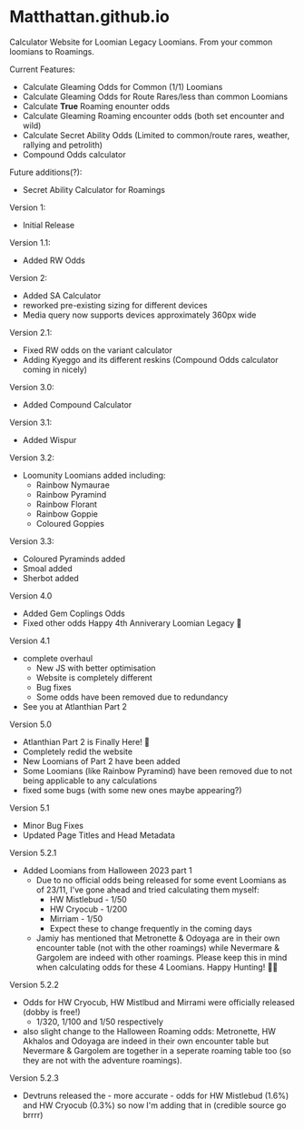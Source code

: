# Matthattan.github.io

Calculator Website for Loomian Legacy Loomians. From your common loomians to Roamings.

Current Features:
- Calculate Gleaming Odds for Common (1/1) Loomians
- Calculate Gleaming Odds for Route Rares/less than common Loomians
- Calculate **True** Roaming enounter odds
- Calculate Gleaming Roaming encounter odds (both set encounter and wild)
- Calculate Secret Ability Odds (Limited to common/route rares, weather, rallying and petrolith)
- Compound Odds calculator

Future additions(?):
- Secret Ability Calculator for Roamings

Version 1:
- Initial Release

Version 1.1:
- Added RW Odds

Version 2:
- Added SA Calculator
- reworked pre-existing sizing for different devices
- Media query now supports devices approximately 360px wide

Version 2.1:
- Fixed RW odds on the variant calculator
- Adding Kyeggo and its different reskins
(Compound Odds calculator coming in nicely)

Version 3.0:
- Added Compound Calculator

Version 3.1:
- Added Wispur 

Version 3.2:
- Loomunity Loomians added including:
  - Rainbow Nymaurae
  - Rainbow Pyramind
  - Rainbow Florant
  - Rainbow Goppie
  - Coloured Goppies

Version 3.3:
- Coloured Pyraminds added
- Smoal added
- Sherbot added

Version 4.0
- Added Gem Coplings Odds
- Fixed other odds
Happy 4th Anniverary Loomian Legacy 🥳

Version 4.1
- complete overhaul
    - New JS with better optimisation
    - Website is completely different
    - Bug fixes
    - Some odds have been removed due to redundancy 
- See you at Atlanthian Part 2

Version 5.0
- Atlanthian Part 2 is Finally Here! 🥳
- Completely redid the website
- New Loomians of Part 2 have been added
- Some Loomians (like Rainbow Pyramind) have been removed due to not being applicable to any calculations
- fixed some bugs (with some new ones maybe appearing?)

Version 5.1
- Minor Bug Fixes
- Updated Page Titles and Head Metadata

Version 5.2.1
- Added Loomians from Halloween 2023 part 1
  - Due to no official odds being released for some event Loomians as of 23/11, I've gone ahead and tried calculating them myself:
    - HW Mistlebud - 1/50
    - HW Cryocub - 1/200
    - Mirriam - 1/50
    - Expect these to change frequently in the coming days
  - Jamiy has mentioned that Metronette & Odoyaga are in their own encounter table (not with the other roamings) while Nevermare & Gargolem are indeed with other roamings. Please keep this in mind when calculating odds for these 4 Loomians. Happy Hunting! 🎃🎄

Version 5.2.2
- Odds for HW Cryocub, HW Mistlbud and Mirrami were officially released (dobby is free!)
  - 1/320, 1/100 and 1/50 respectively
- also slight change to the Halloween Roaming odds: Metronette, HW Akhalos and Odoyaga are indeed in their own encounter table but Nevermare & Gargolem are together in a seperate roaming table too (so they are not with the adventure roamings). 

Version 5.2.3
- Devtruns released the - more accurate - odds for HW Mistlebud (1.6%) and HW Cryocub (0.3%) so now I'm adding that in (credible source go brrrr)